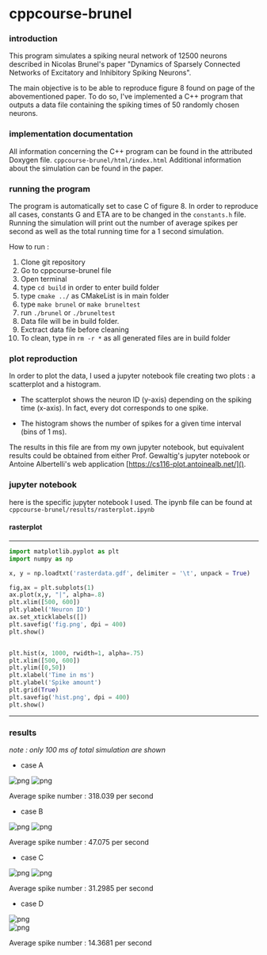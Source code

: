 # cppcourse-brunel
### introduction
This program simulates a spiking neural network of 12500 neurons described in Nicolas Brunel's paper "Dynamics of Sparsely Connected Networks of Excitatory and Inhibitory Spiking Neurons".

The main objective is to be able to reproduce figure 8 found on page of the abovementioned paper. To do so, I've implemented a C++ program that outputs a data file containing the spiking times of 50 randomly chosen neurons.

### implementation documentation
All information concerning the C++ program can be found in the attributed Doxygen file. `cppcourse-brunel/html/index.html` Additional information about the simulation can be found in the paper.

### running the program
The program is automatically set to case C of figure 8. In order to reproduce all cases, constants G and ETA are to be changed in the `constants.h` file. Running the simulation will print out the number of average spikes per second as well as the total running time for a 1 second simulation.

How to run :

1. Clone git repository
2. Go to cppcourse-brunel file
3. Open terminal
4. type `cd build` in order to enter build folder
5. type `cmake ../` as CMakeList is in main folder
6. type `make brunel` or `make bruneltest`
7. run `./brunel` or `./bruneltest`
8. Data file will be in build folder.
9. Exctract data file before cleaning
10. To clean, type in `rm -r *` as all generated files are in build folder

### plot reproduction
In order to plot the data, I used a jupyter notebook file creating two plots : a scatterplot and a histogram.

* The scatterplot shows the neuron ID (y-axis) depending on the spiking time (x-axis). In fact, every dot corresponds to one spike.

* The histogram shows the number of spikes for a given time interval (bins of 1 ms).

The results in this file are from my own jupyter notebook, but equivalent results could be obtained from either Prof. Gewaltig's jupyter notebook or Antoine Albertelli's web application [https://cs116-plot.antoinealb.net/]().

### jupyter notebook

here is the specific jupyter notebook I used. The ipynb file can be found at `cppcourse-brunel/results/rasterplot.ipynb`

#### rasterplot
---

 
```python
import matplotlib.pyplot as plt
import numpy as np
```


```python
x, y = np.loadtxt('rasterdata.gdf', delimiter = '\t', unpack = True)
```


```python
fig,ax = plt.subplots(1)
ax.plot(x,y, "|", alpha=.8)
plt.xlim([500, 600])
plt.ylabel('Neuron ID')
ax.set_xticklabels([])
plt.savefig('fig.png', dpi = 400)
plt.show()


plt.hist(x, 1000, rwidth=1, alpha=.75)
plt.xlim([500, 600])
plt.ylim([0,50])
plt.xlabel('Time in ms')
plt.ylabel('Spike amount')
plt.grid(True)
plt.savefig('hist.png', dpi = 400)
plt.show()
```

---

### results
*note : only 100 ms of total simulation are shown*

* case A

![png](results/figA.png) 
![png](results/histA.png)

Average spike number : 318.039 per second

* case B

![png](results/figB.png)
![png](results/histB.png)

Average spike number : 47.075 per second

* case C

![png](results/figC.png) 
![png](results/histC.png) 

Average spike number : 31.2985 per second

* case D

![png](results/figD.png)  
![png](results/histD.png)  

Average spike number : 14.3681 per second
